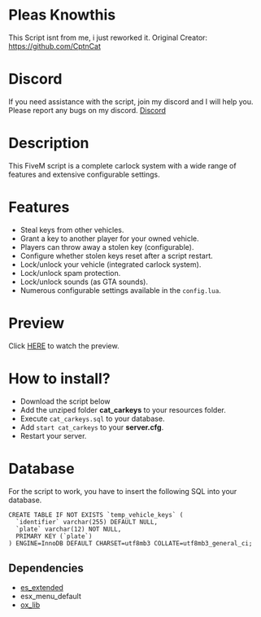 # Pleas Knowthis
This Script isnt from me, i just reworked it. Original Creator: https://github.com/CptnCat

# Discord
If you need assistance with the script, join my discord and I will help you. Please report any bugs on my discord.
[Discord](https://discord.gg/wPCTtQP7UT)

# Description
This FiveM script is a complete carlock system with a wide range of features and extensive configurable settings.

# Features
- Steal keys from other vehicles.
- Grant a key to another player for your owned vehicle.
- Players can throw away a stolen key (configurable).
- Configure whether stolen keys reset after a script restart.
- Lock/unlock your vehicle (integrated carlock system).
- Lock/unlock spam protection.
- Lock/unlock sounds (as GTA sounds).
- Numerous configurable settings available in the `config.lua`.

# Preview
Click [HERE](https://streamable.com/8h77ce) to watch the preview.

# How to install?
- Download the script below
- Add the unziped folder **cat_carkeys** to your resources folder.
- Execute `cat_carkeys.sql` to your database.
- Add `start cat_carkeys` to your **server.cfg**.
- Restart your server.

# Database
For the script to work, you have to insert the following SQL into your database.
```
CREATE TABLE IF NOT EXISTS `temp_vehicle_keys` (
  `identifier` varchar(255) DEFAULT NULL,
  `plate` varchar(12) NOT NULL,
  PRIMARY KEY (`plate`)
) ENGINE=InnoDB DEFAULT CHARSET=utf8mb3 COLLATE=utf8mb3_general_ci;
```

## Dependencies
- [es_extended](https://github.com/esx-framework/esx_core/releases)
- esx_menu_default
- [ox_lib](https://github.com/overextended/ox_lib)
